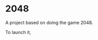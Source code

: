 # 2048

A project based on doing the game 2048. 

To launch it, 
```git clone https://github.com/fbertoia/2048.git 2048 && cd 2048 && make && ./game_2048
